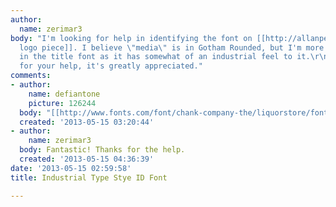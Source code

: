 ```yaml
---
author:
  name: zerimar3
body: "I'm looking for help in identifying the font on [[http://allanpeters.com/blog/wp-content/uploads/ESPN_PDM_Logo_051.png|this
  logo piece]]. I believe \"media\" is in Gotham Rounded, but I'm more interested
  in the title font as it has somewhat of an industrial feel to it.\r\n\r\nThank you
  for your help, it's greatly appreciated."
comments:
- author:
    name: defiantone
    picture: 126244
  body: "[[http://www.fonts.com/font/chank-company-the/liquorstore/font-family|Liquorstore]]\r\n"
  created: '2013-05-15 03:20:44'
- author:
    name: zerimar3
  body: Fantastic! Thanks for the help.
  created: '2013-05-15 04:36:39'
date: '2013-05-15 02:59:58'
title: Industrial Type Stye ID Font

---
```

